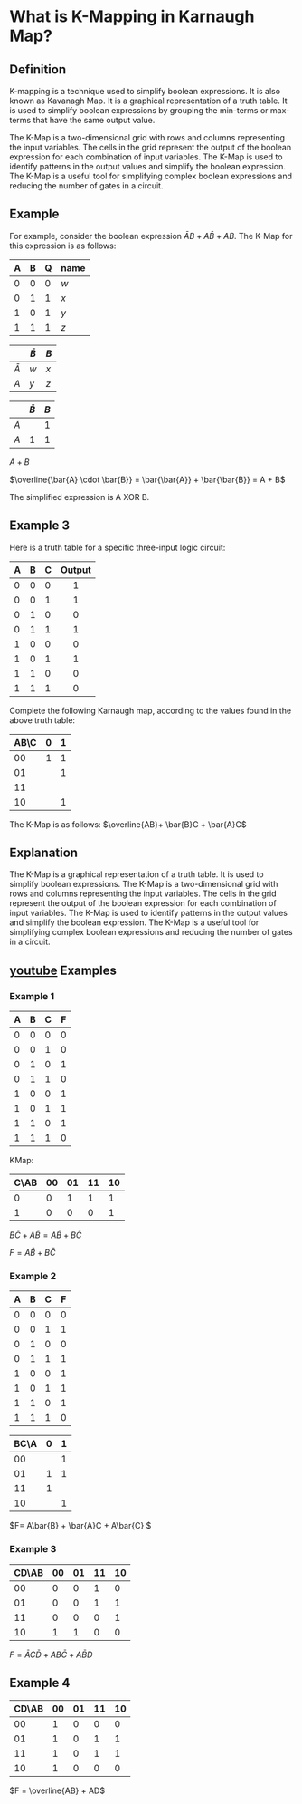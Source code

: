 # What is K-Mapping in Karnaugh Map?

## Definition

K-mapping is a technique used to simplify boolean expressions. It is also known as Kavanagh Map. It is a graphical representation of a truth table. It is used to simplify boolean expressions by grouping the min-terms or max-terms that have the same output value.

The K-Map is a two-dimensional grid with rows and columns representing the input variables. The cells in the grid represent the output of the boolean expression for each combination of input variables. The K-Map is used to identify patterns in the output values and simplify the boolean expression. The K-Map is a useful tool for simplifying complex boolean expressions and reducing the number of gates in a circuit.

## Example

For example, consider the boolean expression $\bar{A}B + A\bar{B} + AB$. The K-Map for this expression is as follows:

| A | B | Q | name |
|---|---|---|------|
| 0 | 0 | 0 | *w*  |
| 0 | 1 | 1 | *x*  |
| 1 | 0 | 1 | *y*  |
| 1 | 1 | 1 | *z*  |

|           | $\bar{B}$ | $B$ |
|-----------|-----------|-----|
| $\bar{A}$ | *w*       | *x* |
| $A$       | *y*       | *z* |

|           | $\bar{B}$ | $B$ |
|-----------|-----------|-----|
| $\bar{A}$ |           | 1   |
| $A$       | 1         | 1   |

$A + B$

$\overline{\bar{A} \cdot \bar{B}}  = \bar{\bar{A}} + \bar{\bar{B}} = A + B$

The simplified expression is A XOR B.

## Example 3

Here is a truth table for a specific three-input logic circuit:

| A | B | C | Output |
|---|---|---|:------:|
| 0 | 0 | 0 |   1    |
| 0 | 0 | 1 |   1    |
| 0 | 1 | 0 |   0    |
| 0 | 1 | 1 |   1    |
| 1 | 0 | 0 |   0    |
| 1 | 0 | 1 |   1    |
| 1 | 1 | 0 |   0    |
| 1 | 1 | 1 |   0    |


Complete the following Karnaugh  map, according to the values found in the above truth table:

| AB\C | 0 | 1 |
|------|---|---|
| 00   | 1 | 1 |
| 01   |   | 1 |
| 11   |   |   |
| 10   |   | 1 |

The K-Map is as follows:
$\overline{AB}+ \bar{B}C + \bar{A}C$


## Explanation

The K-Map is a graphical representation of a truth table. It is used to simplify boolean expressions. The K-Map is a two-dimensional grid with rows and columns representing the input variables. The cells in the grid represent the output of the boolean expression for each combination of input variables. The K-Map is used to identify patterns in the output values and simplify the boolean expression. The K-Map is a useful tool for simplifying complex boolean expressions and reducing the number of gates in a circuit.

## [youtube](https://www.youtube.com/watch?v=RO5alU6PpSU) Examples

### Example 1

| A | B | C | F |
|---|---|---|:-:|
| 0 | 0 | 0 | 0 |
| 0 | 0 | 1 | 0 |
| 0 | 1 | 0 | 1 |
| 0 | 1 | 1 | 0 |
| 1 | 0 | 0 | 1 |
| 1 | 0 | 1 | 1 |
| 1 | 1 | 0 | 1 |
| 1 | 1 | 1 | 0 |

KMap:

| C\AB | 00 | 01 | 11 | 10 |
|------|----|----|----|----|
| 0    | 0  | 1  | 1  | 1  |
| 1    | 0  | 0  | 0  | 1  |

$B\bar{C}+ A\bar{B} = A\bar{B} + B\bar{C}$

$F = A\bar{B} + B\bar{C}$

### Example 2

| A | B | C | F |
|---|---|---|:-:|
| 0 | 0 | 0 | 0 |
| 0 | 0 | 1 | 1 |
| 0 | 1 | 0 | 0 |
| 0 | 1 | 1 | 1 |
| 1 | 0 | 0 | 1 |
| 1 | 0 | 1 | 1 |
| 1 | 1 | 0 | 1 |
| 1 | 1 | 1 | 0 |

| BC\A | 0 | 1 |
|------|---|---|
| 00   |   | 1 |
| 01   | 1 | 1 |
| 11   | 1 |   |
| 10   |   | 1 |

$F= A\bar{B} + \bar{A}C + A\bar{C} $

### Example 3

|CD\AB | 00 | 01 | 11 | 10 |
|------|----|----|----|----|
| 00   | 0  | 0  | 1  | 0  |
| 01   | 0  | 0  | 1  | 1  |
| 11   | 0  | 0  | 0  | 1  |
| 10   | 1  | 1  | 0  | 0  |

$F = \bar{A}C\bar{D} + AB\bar{C} + A\bar{B}D$

## Example 4

|CD\AB | 00 | 01 | 11 | 10 |
|------|----|----|----|----|
| 00   | 1  | 0  | 0  | 0  |
| 01   | 1  | 0  | 1  | 1  |
| 11   | 1  | 0  | 1  | 1  |
| 10   | 1  | 0  | 0  | 0  |

$F = \overline{AB} + AD$
